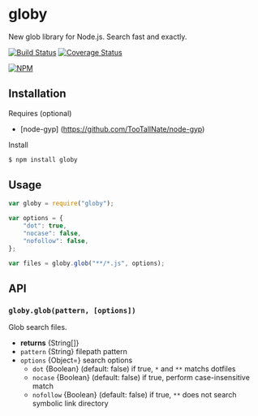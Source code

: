 # globy

New glob library for Node.js. Search fast and exactly.

[![Build Status](https://travis-ci.org/norahiko/globy.svg?branch=master)](https://travis-ci.org/norahiko/globy)
[![Coverage Status](https://coveralls.io/repos/norahiko/globy/badge.png?branch=master)](https://coveralls.io/r/norahiko/globy?branch=master)

[![NPM](https://nodei.co/npm/globy.png)](https://nodei.co/npm/globy/)


## Installation
Requires (optional)

* [node-gyp] (https://github.com/TooTallNate/node-gyp)

Install

```sh
$ npm install globy
```

## Usage

```js
var globy = require("globy");

var options = {
    "dot": true,
    "nocase": false,
    "nofollow": false,
};

var files = globy.glob("**/*.js", options);
```


## API

### `globy.glob(pattern, [options])`

Glob search files.

* **returns** {String[]}
* `pattern` {String} filepath pattern
* `options` {Object=} search options
  * `dot`      {Boolean} (default: false) if true, `*` and `**` matchs dotfiles
  * `nocase`   {Boolean} (default: false) if true, perform case-insensitive match
  * `nofollow` {Boolean} (default: false) if true, `**` does not search symbolic link directory
